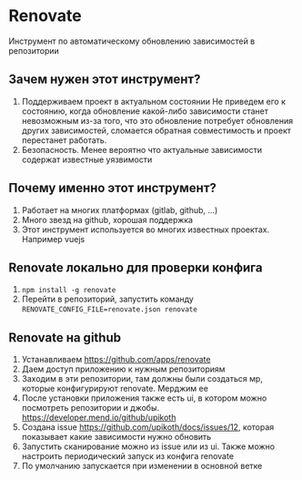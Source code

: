 # Renovate

Инструмент по автоматическому обновлению зависимостей в репозитории

## Зачем нужен этот инструмент?

1. Поддерживаем проект в актуальном состоянии
Не приведем его к состоянию, когда обновление какой-либо зависимости станет невозможным из-за того, что это обновление потребует обновления других зависимостей, сломается обратная совместимость и проект перестанет работать.
2. Безопасность. Менее вероятно что актуальные зависимости содержат известные уязвимости

## Почему именно этот инструмент?

1. Работает на многих платформах (gitlab, github, ...)
2. Много звезд на github, хорошая поддержка
3. Этот инструмент используется во многих известных проектах. Например vuejs

## Renovate локально для проверки конфига

1. `npm install -g renovate`
2. Перейти в репозиторий, запустить команду `RENOVATE_CONFIG_FILE=renovate.json renovate`

## Renovate на github

1. Устанавливаем https://github.com/apps/renovate
2. Даем доступ приложению к нужным репозиториям
3. Заходим в эти репозитории, там должны были создаться мр, которые конфигурируют renovate. Мерджим ее
4. После установки приложения также есть ui, в котором можно посмотреть репозитории и джобы. https://developer.mend.io/github/upikoth
5. Создана issue https://github.com/upikoth/docs/issues/12, которая показывает какие зависимости нужно обновить
6. Запустить сканирование можно из issue или из ui. Также можно настроить периодический запуск из конфига renovate
7. По умолчанию запускается при изменении в основной ветке
